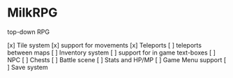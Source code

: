 # MilkRPG

top-down RPG

[x] Tile system
[x] support for movements
[x] Teleports 
[ ] teleports between maps
[ ] Inventory system
[ ] support for in game text-boxes
[ ] NPC
[ ] Chests
[ ] Battle scene
[ ] Stats and HP/MP
[ ] Game Menu support
[ ] Save system

